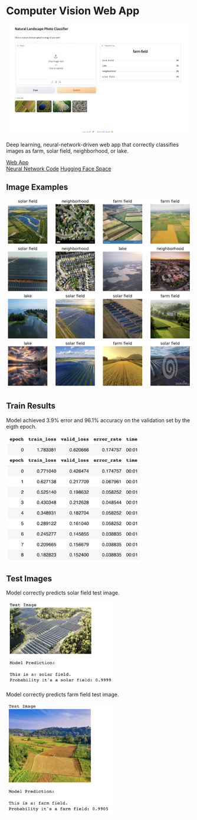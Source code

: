 # Computer Vision Web App

<p align="center">
  <img src="/images/landscape-classifier/web-app-screenshot.png?raw=true" 
  width="600"
  height="300"
  alt="Image of a Natural Landscape Classifier Web App">
</p>
 
Deep learning, neural-network-driven web app that correctly classifies images as farm, solar field, neighborhood, or lake.

<a href='https://kellyshreeve-landscape-image-classifier.hf.space/' target='_blank'>Web App</a>  
<a href='https://github.com/kellyshreeve/natural-landscape-image-classifier/blob/main/final-model/Natural-Landscape-Image-Classifier.ipynb' target='_blank'>Neural Network Code</a>
<a href='https://huggingface.co/spaces/kellyshreeve/Landscape-Image-Classifier' target='_blank'>Hugging Face Space</a>

## Image Examples

<img src="/images/landscape-classifier/image_examples.png?raw=true"
width="852" 
alt="Image grid of farm, solar, lake, and neighborhood examples">

## Train Results

Model achieved 3.9% error and 96.1% accuracy on the validation set by the eigth epoch. 

<img src="/images/landscape-classifier/train_results.png?raw=true"
width="367" 
alt="Screenshot 2024-01-20 at 8 25 32 PM" >

## Test Images

Model correctly predicts solar field test image.

<img src="/images/landscape-classifier/solar_prediction.png?raw=true"
width="298" 
alt="Aerial image of a solar field">


Model correctly predicts farm field test image.

<img src="/images/landscape-classifier/farm_prediction.png?raw=true"
width="287" 
alt="Aerial image of a farm field">

